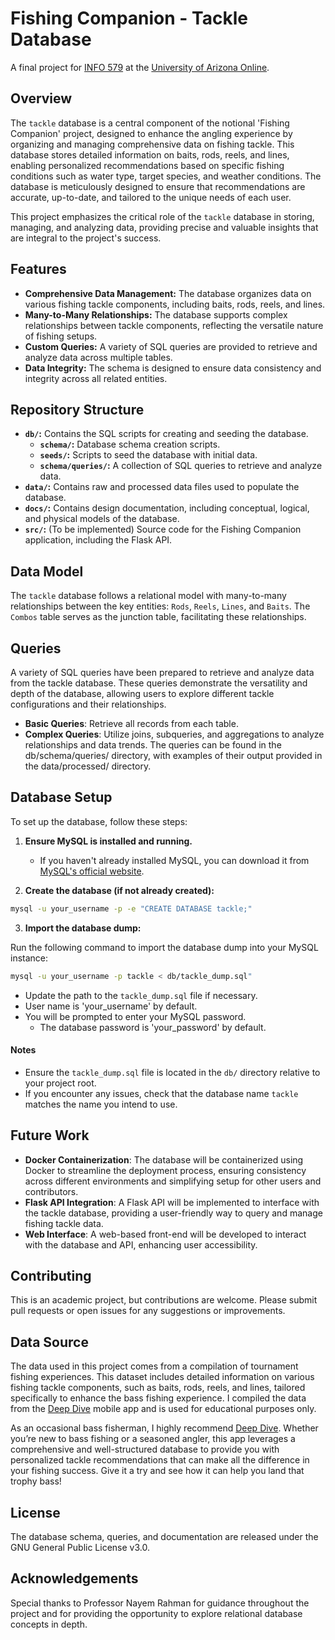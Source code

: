 # Fishing Companion - Tackle Database

A final project for [INFO 579](https://catalog.arizona.edu/courses/0424311) at the [University of Arizona Online](https://online.arizona.edu/programs/graduate).

## Overview

The `tackle` database is a central component of the notional 'Fishing Companion' project, designed to enhance the angling experience by organizing and managing comprehensive data on fishing tackle. This database stores detailed information on baits, rods, reels, and lines, enabling personalized recommendations based on specific fishing conditions such as water type, target species, and weather conditions. The database is meticulously designed to ensure that recommendations are accurate, up-to-date, and tailored to the unique needs of each user.

This project emphasizes the critical role of the `tackle` database in storing, managing, and analyzing data, providing precise and valuable insights that are integral to the project's success.

## Features

- **Comprehensive Data Management:** The database organizes data on various fishing tackle components, including baits, rods, reels, and lines.
- **Many-to-Many Relationships:** The database supports complex relationships between tackle components, reflecting the versatile nature of fishing setups.
- **Custom Queries:** A variety of SQL queries are provided to retrieve and analyze data across multiple tables.
- **Data Integrity:** The schema is designed to ensure data consistency and integrity across all related entities.

## Repository Structure

- **`db/`:** Contains the SQL scripts for creating and seeding the database.
  - **`schema/`:** Database schema creation scripts.
  - **`seeds/`:** Scripts to seed the database with initial data.
  - **`schema/queries/`:** A collection of SQL queries to retrieve and analyze data.
- **`data/`:** Contains raw and processed data files used to populate the database.
- **`docs/`:** Contains design documentation, including conceptual, logical, and physical models of the database.
- **`src/`:** (To be implemented) Source code for the Fishing Companion application, including the Flask API.

## Data Model
The `tackle` database follows a relational model with many-to-many relationships between the key entities: `Rods`, `Reels`, `Lines`, and `Baits`. The `Combos` table serves as the junction table, facilitating these relationships.

## Queries
A variety of SQL queries have been prepared to retrieve and analyze data from the tackle database. These queries demonstrate the versatility and depth of the database, allowing users to explore different tackle configurations and their relationships.

- **Basic Queries**: Retrieve all records from each table.
- **Complex Queries**: Utilize joins, subqueries, and aggregations to analyze relationships and data trends.
The queries can be found in the db/schema/queries/ directory, with examples of their output provided in the data/processed/ directory.

## Database Setup

To set up the database, follow these steps:

1. **Ensure MySQL is installed and running.**
   - If you haven't already installed MySQL, you can download it from [MySQL's official website](https://dev.mysql.com/downloads/).

2. **Create the database (if not already created):**
```bash
mysql -u your_username -p -e "CREATE DATABASE tackle;"
```

3. **Import the database dump:**

Run the following command to import the database dump into your MySQL instance:

```bash
mysql -u your_username -p tackle < db/tackle_dump.sql"
```
   - Update the path to the `tackle_dump.sql` file if necessary.
   - User name is 'your_username' by default.
   - You will be prompted to enter your MySQL password.
        - The database password is 'your_password' by default.

#### Notes
- Ensure the `tackle_dump.sql` file is located in the `db/` directory relative to your project root.
- If you encounter any issues, check that the database name `tackle` matches the name you intend to use.

## Future Work

- **Docker Containerization**: The database will be containerized using Docker to streamline the deployment process, ensuring consistency across different environments and simplifying setup for other users and contributors.
- **Flask API Integration**: A Flask API will be implemented to interface with the tackle database, providing a user-friendly way to query and manage fishing tackle data.
- **Web Interface**: A web-based front-end will be developed to interact with the database and API, enhancing user accessibility.

## Contributing

This is an academic project, but contributions are welcome. Please submit pull requests or open issues for any suggestions or improvements.

## Data Source
The data used in this project comes from a compilation of tournament fishing experiences. This dataset includes detailed information on various fishing tackle components, such as baits, rods, reels, and lines, tailored specifically to enhance the bass fishing experience. I compiled the data from the [Deep Dive](https://deepdiveapp.com/) mobile app and is used for educational purposes only.

As an occasional bass fisherman, I highly recommend [Deep Dive](https://deepdiveapp.com/). Whether you’re new to bass fishing or a seasoned angler, this app leverages a comprehensive and well-structured database to provide you with personalized tackle recommendations that can make all the difference in your fishing success. Give it a try and see how it can help you land that trophy bass!

## License
The database schema, queries, and documentation are released under the GNU General Public License v3.0.

## Acknowledgements
Special thanks to Professor Nayem Rahman for guidance throughout the project and for providing the opportunity to explore relational database concepts in depth.

